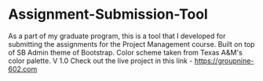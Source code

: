 # Assignment-Submission-Tool
As a part of my graduate program, this is a tool that I developed for submitting the assignments for the Project Management course.
Built on top of SB Admin theme of Bootstrap. Color scheme taken from Texas A&M's color palette.
V 1.0
Check out the live project in this link - https://groupnine-602.com
